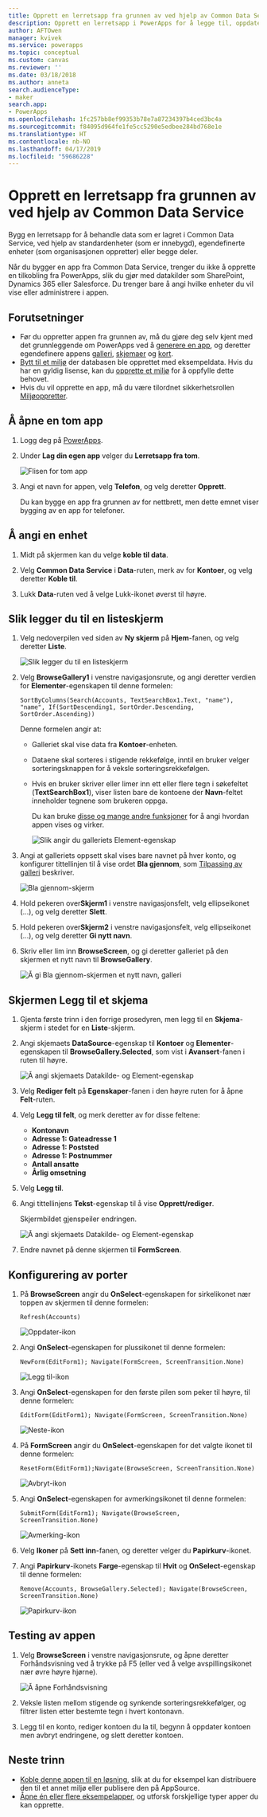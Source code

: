 ```yaml
---
title: Opprett en lerretsapp fra grunnen av ved hjelp av Common Data Service | Microsoft Docs
description: Opprett en lerretsapp i PowerApps for å legge til, oppdatere og slette poster i Common Data Service.
author: AFTOwen
manager: kvivek
ms.service: powerapps
ms.topic: conceptual
ms.custom: canvas
ms.reviewer: ''
ms.date: 03/18/2018
ms.author: anneta
search.audienceType:
- maker
search.app:
- PowerApps
ms.openlocfilehash: 1fc257bb8ef99353b78e7a87234397b4ced3bc4a
ms.sourcegitcommit: f84095d964fe1fe5cc5290e5edbee284bd768e1e
ms.translationtype: HT
ms.contentlocale: nb-NO
ms.lasthandoff: 04/17/2019
ms.locfileid: "59686228"
---
```

# <a name="create-a-canvas-app-from-scratch-using-common-data-service"></a>Opprett en lerretsapp fra grunnen av ved hjelp av Common Data Service

Bygg en lerretsapp for å behandle data som er lagret i Common Data Service, ved hjelp av standardenheter (som er innebygd), egendefinerte enheter (som organisasjonen oppretter) eller begge deler.

Når du bygger en app fra Common Data Service, trenger du ikke å opprette en tilkobling fra PowerApps, slik du gjør med datakilder som SharePoint, Dynamics 365 eller Salesforce. Du trenger bare å angi hvilke enheter du vil vise eller administrere i appen.

## <a name="prerequisites"></a>Forutsetninger

- Før du oppretter appen fra grunnen av, må du gjøre deg selv kjent med det grunnleggende om PowerApps ved å [generere en app](data-platform-create-app.md), og deretter egendefinere appens [galleri](customize-layout-sharepoint.md), [skjemaer](customize-forms-sharepoint.md) og [kort](customize-card.md).
- [Bytt til et miljø](working-with-environments.md) der databasen ble opprettet med eksempeldata. Hvis du har en gyldig lisense, kan du [opprette et miljø](../../administrator/create-environment.md) for å oppfylle dette behovet.
- Hvis du vil opprette en app, må du være tilordnet sikkerhetsrollen [Miljøoppretter](https://docs.microsoft.com/power-platform/admin/database-security#predefined-security-roles).

## <a name="open-a-blank-app"></a>Å åpne en tom app

1. Logg deg på [PowerApps](http://web.powerapps.com?utm_source=padocs&utm_medium=linkinadoc&utm_campaign=referralsfromdoc).

1. Under **Lag din egen app** velger du **Lerretsapp fra tom**.

    ![Flisen for tom app](./media/data-platform-create-app-scratch/blank-app.png)

1. Angi et navn for appen, velg **Telefon**, og velg deretter **Opprett**.

    Du kan bygge en app fra grunnen av for nettbrett, men dette emnet viser bygging av en app for telefoner.

## <a name="specify-an-entity"></a>Å angi en enhet

1. Midt på skjermen kan du velge **koble til data**.

1. Velg **Common Data Service** i **Data**-ruten, merk av for **Kontoer**, og velg deretter **Koble til**.

1. Lukk **Data**-ruten ved å velge Lukk-ikonet øverst til høyre.

## <a name="add-a-list-screen"></a>Slik legger du til en listeskjerm

1. Velg nedoverpilen ved siden av **Ny skjerm** på **Hjem**-fanen, og velg deretter **Liste**.

    ![Slik legger du til en listeskjerm](./media/data-platform-create-app-scratch/list-screen.png)

1. Velg **BrowseGallery1** i venstre navigasjonsrute, og angi deretter verdien for **Elementer**-egenskapen til denne formelen:

    `SortByColumns(Search(Accounts, TextSearchBox1.Text, "name"), "name", If(SortDescending1, SortOrder.Descending, SortOrder.Ascending))`

    Denne formelen angir at:

   - Galleriet skal vise data fra **Kontoer**-enheten.
   - Dataene skal sorteres i stigende rekkefølge, inntil en bruker velger sorteringsknappen for å veksle sorteringsrekkefølgen.
   - Hvis en bruker skriver eller limer inn ett eller flere tegn i søkefeltet (**TextSearchBox1**), viser listen bare de kontoene der **Navn**-feltet inneholder tegnene som brukeren oppga.

     Du kan bruke [disse og mange andre funksjoner](formula-reference.md) for å angi hvordan appen vises og virker.

     ![Slik angir du galleriets Element-egenskap](./media/data-platform-create-app-scratch/gallery-items.png)

1. Angi at galleriets oppsett skal vises bare navnet på hver konto, og konfigurer tittellinjen til å vise ordet **Bla gjennom**, som [Tilpassing av galleri](customize-layout-sharepoint.md) beskriver.

    ![Bla gjennom-skjerm](./media/data-platform-create-app-scratch/final-browse.png)

1. Hold pekeren over**Skjerm1** i venstre navigasjonsfelt, velg ellipseikonet (...), og velg deretter **Slett**.

1. Hold pekeren over**Skjerm2** i venstre navigasjonsfelt, velg ellipseikonet (...), og velg deretter **Gi nytt navn**.

1. Skriv eller lim inn **BrowseScreen**, og gi deretter galleriet på den skjermen et nytt navn til **BrowseGallery**.

    ![Å gi Bla gjennom-skjermen et nytt navn, galleri](./media/data-platform-create-app-scratch/rename-browse.png)

## <a name="add-a-form-screen"></a>Skjermen Legg til et skjema

1. Gjenta første trinn i den forrige prosedyren, men legg til en **Skjema**-skjerm i stedet for en **Liste**-skjerm.

1. Angi skjemaets **DataSource**-egenskap til **Kontoer** og **Elementer**-egenskapen til **BrowseGallery.Selected**, som vist i **Avansert**-fanen i ruten til høyre.

    ![Å angi skjemaets Datakilde- og Element-egenskap](./media/data-platform-create-app-scratch/form-datasource.png)

1. Velg **Rediger felt** på **Egenskaper**-fanen i den høyre ruten for å åpne **Felt**-ruten.

1. Velg **Legg til felt**, og merk deretter av for disse feltene:

    - **Kontonavn**
    - **Adresse 1: Gateadresse 1**
    - **Adresse 1: Poststed**
    - **Adresse 1: Postnummer**
    - **Antall ansatte**
    - **Årlig omsetning**

1. Velg **Legg til**.

1. Angi tittellinjens **Tekst**-egenskap til å vise **Opprett/rediger**.

    Skjermbildet gjenspeiler endringen.

    ![Å angi skjemaets Datakilde- og Element-egenskap](./media/data-platform-create-app-scratch/field-list.png)

1. Endre navnet på denne skjermen til **FormScreen**.

## <a name="configure-icons"></a>Konfigurering av porter

1. På **BrowseScreen** angir du **OnSelect**-egenskapen for sirkelikonet nær toppen av skjermen til denne formelen:

    `Refresh(Accounts)`

    ![Oppdater-ikon](./media/data-platform-create-app-scratch/refresh-icon.png)

1. Angi **OnSelect**-egenskapen for plussikonet til denne formelen:

    `NewForm(EditForm1); Navigate(FormScreen, ScreenTransition.None)`

    ![Legg til-ikon](./media/data-platform-create-app-scratch/plus-icon.png)

1. Angi **OnSelect**-egenskapen for den første pilen som peker til høyre, til denne formelen:

    `EditForm(EditForm1); Navigate(FormScreen, ScreenTransition.None)`

    ![Neste-ikon](./media/data-platform-create-app-scratch/next-icon.png)

1. På **FormScreen** angir du **OnSelect**-egenskapen for det valgte ikonet til denne formelen:

    `ResetForm(EditForm1);Navigate(BrowseScreen, ScreenTransition.None)`

    ![Avbryt-ikon](./media/data-platform-create-app-scratch/cancel-icon.png)

1. Angi **OnSelect**-egenskapen for avmerkingsikonet til denne formelen:

    `SubmitForm(EditForm1); Navigate(BrowseScreen, ScreenTransition.None)`

    ![Avmerking-ikon](./media/data-platform-create-app-scratch/checkmark-icon.png)

1. Velg **Ikoner** på **Sett inn**-fanen, og deretter velger du **Papirkurv**-ikonet.

1. Angi **Papirkurv**-ikonets **Farge**-egenskap til **Hvit** og **OnSelect**-egenskap til denne formelen:

    `Remove(Accounts, BrowseGallery.Selected); Navigate(BrowseScreen, ScreenTransition.None)`

    ![Papirkurv-ikon](./media/data-platform-create-app-scratch/trash-icon.png)

## <a name="test-the-app"></a>Testing av appen

1. Velg **BrowseScreen** i venstre navigasjonsrute, og åpne deretter Forhåndsvisning ved å trykke på F5 (eller ved å velge avspillingsikonet nær øvre høyre hjørne).

    ![Å åpne Forhåndsvisning](./media/data-platform-create-app-scratch/open-preview.png)

1. Veksle listen mellom stigende og synkende sorteringsrekkefølger, og filtrer listen etter bestemte tegn i hvert kontonavn.

1. Legg til en konto, rediger kontoen du la til, begynn å oppdater kontoen men avbryt endringene, og slett deretter kontoen.

## <a name="next-steps"></a>Neste trinn

- [Koble denne appen til en løsning](add-app-solution.md), slik at du for eksempel kan distribuere den til et annet miljø eller publisere den på AppSource.
- [Åpne én eller flere eksempelapper](open-and-run-a-sample-app.md), og utforsk forskjellige typer apper du kan opprette.
